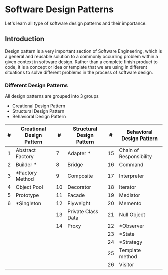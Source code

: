 # Software Design Patterns
Let's learn all type of software design patterns and their importance.

## Introduction
Design pattern is a very important section of Software Engineering, which is a general and reusable solution to a commonly occurring problem within a given context in software design. Rather than a complete finish product to code, it is a concept or idea or template that we are using in different situations to solve different problems in the process of software design.

### Different Design Patterns
All design patterns are grouped into 3 groups
* Creational Design Pattern
* Structural Design Pattern
* Behavioral Design Pattern

| # | Creational Design Pattern | # | Structural Design Pattern | # | Behavioral Design Pattern |
| - | ------------------------- | - | ------------------------- | - | ------------------------- |
| 1 | Abstract Factory | 7 | Adapter * | 15 | Chain of Responsibility |
| 2 | Builder * | 8 | Bridge | 16 | Command |
| 3 | *Factory Method | 9 | Composite | 17 | Interpreter |
| 4 | Object Pool | 10 | Decorator | 18 | Iterator |
| 5 | Prototype | 11 | Facade | 19 | Mediator |
| 6 |  *Singleton | 12 | Flyweight | 20 | Memento |
|  |  | 13 | Private Class Data | 21 | Null Object |
|  |  | 14 | Proxy | 22 | *Observer |
|  |  |  |  |23 | *State |
|  |  |  |  |24 | *Strategy |
|  |  | | | 25 | Template method |
|  |  | | | 26 | Visitor |


